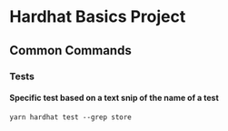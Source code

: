 # Hardhat Basics Project

## Common Commands
### Tests
#### Specific test based on a text snip of the name of a test
```shell
yarn hardhat test --grep store
```
